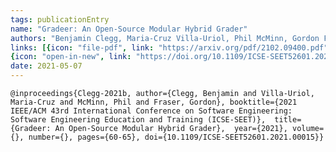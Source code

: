 ```yaml
---
tags: publicationEntry
name: "Gradeer: An Open-Source Modular Hybrid Grader"
authors: "Benjamin Clegg, Maria-Cruz Villa-Uriol, Phil McMinn, Gordon Fraser"
links: [{icon: "file-pdf", link: "https://arxiv.org/pdf/2102.09400.pdf", title: "Preprint"}, 
{icon: "open-in-new", link: "https://doi.org/10.1109/ICSE-SEET52601.2021.00015", title: "DOI"}]
date: 2021-05-07
---
```

`
@inproceedings{Clegg-2021b,
  author={Clegg, Benjamin and Villa-Uriol, Maria-Cruz and McMinn, Phil and Fraser, Gordon},
  booktitle={2021 IEEE/ACM 43rd International Conference on Software Engineering: Software Engineering Education and Training (ICSE-SEET)}, 
  title={Gradeer: An Open-Source Modular Hybrid Grader}, 
  year={2021},
  volume={},
  number={},
  pages={60-65},
  doi={10.1109/ICSE-SEET52601.2021.00015}}
`
